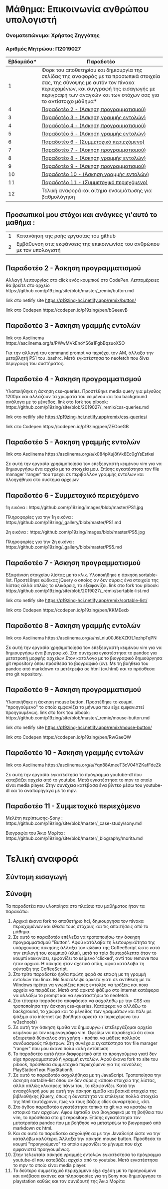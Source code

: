 # Μάθημα: Επικοινωνία ανθρώπου υπολογιστή

### Ονοματεπώνυμο: Χρήστος Ζηγγόπης
### Αριθμός Μητρώου: Π2019027


| Εβδομάδα* | Παραδοτέο |
| --- | --- |
| 1 | Φορκ του αποθετηρίου και δημιουργία της σελίδας της αναφοράς με τα προσωπικά στοιχεία σας, της σύνοψης με αυτόν τον πίνακα περιεχομένων, και συγγραφή της εισαγωγής με περιγραφή των αναγκών και των στόχων σας για το αντίστοιχο μάθημα* |
| 4  | <a href="#Παραδοτέο 2">Παραδοτέο 2 - (Άσκηση προγραμματισμού)</a> |
| 3  | <a href="#Παραδοτέο 3">Παραδοτέο 3 - (Άσκηση γραμμής εντολών)</a> |
| 4  | <a href="#Παραδοτέο 4">Παραδοτέο 4 - (Άσκηση προγραμματισμού)</a> |
| 5  | <a href="#Παραδοτέο 5">Παραδοτέο 5 - (Άσκηση γραμμής εντολών)</a> |
| 6 | <a href="#Παραδοτέο 6">Παραδοτέο 6 - (Συμμετοχικό περιεχόμενο)</a> |
| 7 | <a href="#Παραδοτέο 7">Παραδοτέο 7 - (Άσκηση προγραμματισμού)</a>|
| 8 | <a href="#Παραδοτέο 8">Παραδοτέο 8 - (Άσκηση γραμμής εντολών)</a> |
| 9 | <a href="#Παραδοτέο 9">Παραδοτέο 9 - (Άσκηση προγραμματισμού)</a>|
| 10 |<a href="#Παραδοτέο 10">Παραδοτέο 10 - (Άσκηση γραμμής εντολών)</a>|
| 11 |<a href="#Παραδοτέο 11">Παραδοτέο 11 - (Συμμετοχικό περιεχόμενο)</a>|
| 12 |	Τελική αναφορά και αίτημα ενσωμάτωσης για βαθμολόγηση|

## Προσωπικοί μου στόχοι και ανάγκες γι'αυτό το μαθήμα :
|  |  |
| --- | --- |
| 1 | Κατανόηση της ροής εργασίας του github |
| 2 | Εμβάθυνση στις εκφάνσεις της επικοινωνίας του ανθρώπου με τον υπολογιστή |

<h2 id="Παραδοτέο 2">Παραδοτέο 2 - Άσκηση προγραμματισμού</h2>
    <p>Αλλαγή λειτουργίας στο click ενός κουμπιού στο CodePen. Λεπτομέρειες θα βρείτε στο αρχείο https://github.com/p19zing/site/blob/master/_remix/button.md
    <p>link στο netlify site  <a href="https://p19zing-hci.netlify.app/remix/button/">https://p19zing-hci.netlify.app/remix/button/</a> 
    <p>link στο Codepen https://codepen.io/p19zing/pen/bGeeevB
    
        
<h2 id="Παραδοτέο 3">Παραδοτέο 3 - Άσκηση γραμμής εντολών</h2>
    <p>link στο Asciinema https://asciinema.org/a/PWwMVkEnoYS6a1FgbBqzuoXSO
    <p>Για την αλλαγή του command prompt να περιέχει τον ΑΜ, άλλαξα την μεταβλητή PS1 του .bashrc.
    Μετά εγκατέστησα το neofetch που δίνει περιγραφή του συστήματος.
        
<h2 id="Παραδοτέο 4">Παραδοτέο 4 - Άσκηση προγραμματισμού</h2>  
    <p>Υλοποιήθηκε η άσκηση css-queries. Προστέθηκε media query για μέγεθος 1200px και αλλάζουν τα χρώματα του κειμένου και του background ανάλογα με το μέγεθος. link στο fork του pibook: https://github.com/p19zing/site/blob/2019027/_remix/css-queries.md
    <p>link στο netlify site  <a href="https://p19zing-hci.netlify.app/remix/css-queries/">https://p19zing-hci.netlify.app/remix/css-queries/</a> 
    <p>link στο Codepen https://codepen.io/p19zing/pen/ZEOoeGB
    
        
<h2 id="Παραδοτέο 5">Παραδοτέο 5 - Άσκηση γραμμής εντολών</h2>
    <p>link στο Asciinema https://asciinema.org/a/x084pXuj8tVk8Ec0gYsEstkei
    <p>Σε αυτή την εργασία χρησιμοποίησα τον επεξεργαστή κειμένου vim για να δημιουργήσω ένα αρχείο με τα στοιχεία μου. Επίσης εγκατέστησα τον file manager 'ranger' που τρεχει σε περιβαλλον γραμμής εντολων και πλοηγήθηκα στο συστημα αρχειων

<h2 id="Παραδοτέο 6">Παραδοτέο 6 - Συμμετοχικό περιεχόμενο</h2>
    <p>1η εικόνα : https://github.com/p19zing/images/blob/master/PS1.jpg
    <p>Πληροφορίες για την 1η εικόνα : https://github.com/p19zing/_gallery/blob/master/PS1.md
    <p>2η εικόνα : https://github.com/p19zing/images/blob/master/PS5.jpg
    <p>Πληροφορίες για την 2η εικόνα : https://github.com/p19zing/_gallery/blob/master/PS5.md
 
<h2 id="Παραδοτέο 7">Παραδοτέο 7 -  Άσκηση προγραμματισμού</h2>
        <p>Εξαφάνιση στοιχείου λίστας με το κλικ. Υλοποιήθηκε η άσκηση sortable-list. Προστέθηκε κώδικας jQuery ο οποίος αν δεν σύρεις ένα στοιχείο της λίστας αλλά απλώς το κλικάρεις, το εξαφανίζει. link στο fork του pibook: https://github.com/p19zing/site/blob/2019027/_remix/sortable-list.md
        <p>link στο netlify site  <a href="https://p19zing-hci.netlify.app/remix/sortable-list/">https://p19zing-hci.netlify.app/remix/sortable-list/</a>
    <p> link στο Codepen https://codepen.io/p19zing/pen/KKMEexb
    
<h2 id="Παραδοτέο 8">Παραδοτέο 8 - Άσκηση γραμμής εντολών</h2>
    <p>link στο Asciinema https://asciinema.org/a/nsLniu00J6bXZKfL1ezhpTqPN
    <p>Σε αυτή την εργασία χρησιμοποίησα τον επεξεργαστή κειμένου vim για να δημιουργήσω ένα βιογραφικό. 
        Στη συνέχεια εγκατέστησα το pandoc για μετατροπή μορφής αρχείων
        Στον κατάλογο με το βιογραφικό δημιούργησα git repository όπου πρόσθεσα το βιογραφικό (cv).
        Με τη βοήθεια του pandoc από markdown το μετέτρεψα σε html (cv.html) και το πρόσθεσα στο git repository.
        
<h2 id="Παραδοτέο 9">Παραδοτέο 9 -  Άσκηση προγραμματισμού</h2>
        <p>Υλοποιήθηκε η άσκηση mouse button. Προστέθηκε το κουμπί "προηγούμενο" το οποίο εμφανίζει το μήνυμα που είχε εμφανιστεί προηγουμένως. link στο fork του pibook: https://github.com/p19zing/site/blob/master/_remix/mouse-button.md
        <p>link στο netlify site  <a href="https://p19zing-hci.netlify.app/remix/mouse-button/">https://p19zing-hci.netlify.app/remix/mouse-button/</a>
    <p> link στο Codepen https://codepen.io/p19zing/pen/RwGaeQW
        
<h2 id="Παραδοτέο 10">Παραδοτέο 10 - Άσκηση γραμμής εντολών</h2>
    <p>link στο Asciinema https://asciinema.org/a/Yqn88AmeeT3cV04YZKafFdeZk
    <p>Σε αυτή την εργασία εγκατέστησα το πρόγραμμα youtube-dl που κατεβάζει αρχεία από το youtube. Μετά εγκατέστησα το mpv το οποίο είναι media player. Στην συνέχεια κατέβασα ένα βίντεο μέσω του youtube-dl και το αναπαρήγαγα με το mpv.

<h2 id="Παραδοτέο 11">Παραδοτέο 11 - Συμμετοχικό περιεχόμενο</h2>
    <p>Μελέτη περίπτωσης-Sony : https://github.com/p19zing/site/blob/master/_case-study/sony.md
    <p>Βιογραφία του Άκιο Μορίτα : https://github.com/p19zing/site/blob/master/_biography/morita.md
        
# Τελική αναφορά

## Σύντομη εισαγωγή


## Σύνοψη

Τα παραδοτέα που υλοποίησα στο πλαίσιο του μαθήματος ήταν τα παρακάτω:
<ol>
<li> Αρχικά έκανα fork το αποθετήριο hci, δημιουργησα τον πίνακα περιεχομένων και έθεσα τους στόχους και τις απαιτήσεις από το μάθημα.
<li> Σε αυτό το παραδοτέο επέλεξα να τροποποιήσω την άσκηση προγραμματισμού "Button". Αφού κατάλαβα τη λειτουργικότητα της υπάρχουσας άσκησης άλλαξα τον κώδικα της CoffeeScript ώστε κατά την επιλογή του κουμπιού (κλικ), μετά τα τρία δευτερόλεπτα όταν το κουμπί κοκκινίσει, εμφανίζει το κείμενο 'clicked', αντί του remove που ήταν αρχικά. Η άσκηση ήταν σχετικά απλή, αφού κατάλαβα τη σύνταξη της CoffeeScript.
<li> Στο τρίτο παραδοτέο ήρθα πρώτη φορά σε επαφή με τη γραμμή εντολών του linux. Με δυσκόλεψε αρκετά γιατί σε αντίθεση με τα Windows πρέπει να γνωρίζεις ποιες εντολές να τρέξεις και ποια αρχεία να πειράξεις. Μετά από αρκετό ψάξιμο στο internet κατάφερα να αλλάξω το prompt και να εγκαταστήσω το neofetch.
<li> Στο τέταρτο παραδοτέο αποφάσισα να ασχοληθώ με την CSS και τροποποίησα την άσκηση css-queries. Κατάφερα να αλλάζω το background, το χρώμα και το μέγεθος των γραμμάτων και πάλι με ψάξιμο στο internet (με βοήθησε αρκετά το περιεχόμενο του w3schools)
<li> Σε αυτή την άσκηση έμαθα να δημιουργώ / επεξεργάζομαι αρχεία κειμένου με τον κειμενογράφο vim. Οφείλω να παραδεχτώ ότι είναι εξαιρετικά δύσκολος στη χρήση - πρέπει να μάθεις πολλούς συνδυασμούς πλήκτρων. Στη συνέχεια εγκατέστησα τον file marager "ranger" που μου έκανε πολύ καλή εντύπωση
<li> Το παραδοτέο αυτό ήταν διαφορετικό από τα προηγούμενα γιατί δεν είχε προγραμματισμό ή γραμμή εντολών. Αφού έκανα fork το site του pibook, πρόσθεσα συμμετοχικό περιεχόμενο για τις κονσόλες PlayStation1 και PlayStation5.
<li> Σε αυτό το παραδοτέο ασχολήθηκα με τη JavaScript. Τροποποίησα την άσκηση sortable-list όπου αν δεν σύρεις κάποιο στοιχείο της λίστας, αλλά απλώς κλικάρεις πάνω του, το εξαφανίζει. Κατά την ενασχόλησή μου με αυτή την άσκηση έμαθα και βασικά στοιχεία της βιβλιοθήκης jQuery, όπως η δυνατότητα να επιλέγεις πολλά στοιχεία της html ταυτόχρονα, πως να τους βάζεις click συναρτήσεις, κλπ.
<li> Στο όγδοο παραδοτέο εγκατέστησα τοπικά το git για να κρατάω το ιστορικό των αρχείων. Αφού έφτιαξα ένα βιογραφικό με τη βοήθεια του vim, το πρόσθεσα στο git repository. Επίσης εγκατέστησα τον μετατροπέα pandoc που με βοήθησε να μετατρέψω το βιογραφικό από markdown σε html.
<li> Και σε αυτό το παραδοτέο ασχολήθηκα με την JavaScript ώστε να την καταλάβω καλύτερα. Άλλαξα την άσκηση mouse button. Πρόσθεσα το κουμπί "προηγούμενο" το οποίο εμφανίζει το μήνυμα που είχε εμφανιστεί προηγουμένως.
<li> Στην τελευταία άσκηση γραμμής εντολών εγκατέστησα το πρόγραμμα youtube-dl που κατεβάζει αρχεία από το youtube. Μετά εγκατέστησα το mpv το οποίο είναι media player.
<li> Το δεύτερο συμμετοχικό περιεχόμενο είχε σχέση με το προηγούμενο και ανέβασα εικόνες και πληροφορίες για τη Sony που δημιούργησε το playstation καθώς και τον συνιδρυτή της Άκιο Μορίτα
</ol>

 
